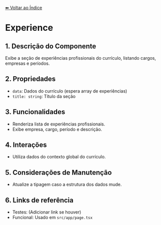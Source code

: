 [⬅ Voltar ao Índice](../README_INDEX.md)

# Experience

## 1. Descrição do Componente
Exibe a seção de experiências profissionais do currículo, listando cargos, empresas e períodos.

## 2. Propriedades
- `data`: Dados do currículo (espera array de experiências)
- `title: string`: Título da seção

## 3. Funcionalidades
- Renderiza lista de experiências profissionais.
- Exibe empresa, cargo, período e descrição.

## 4. Interações
- Utiliza dados do contexto global do currículo.

## 5. Considerações de Manutenção
- Atualize a tipagem caso a estrutura dos dados mude.

## 6. Links de referência
- Testes: (Adicionar link se houver)
- Funcional: Usado em `src/app/page.tsx`
